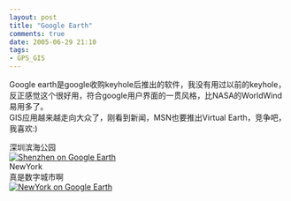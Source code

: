 ```yaml
---
layout: post
title: "Google Earth"
comments: true
date: 2005-06-29 21:10
tags:
- GPS_GIS
---
```

Google earth是google收购keyhole后推出的软件，我没有用过以前的keyhole，反正感觉这个很好用，符合google用户界面的一贯风格，比NASA的WorldWind易用多了。   
GIS应用越来越走向大众了，刚看到新闻，MSN也要推出Virtual Earth，竞争吧，我喜欢:)   
  
深圳滨海公园  
[![Shenzhen on Google Earth](http://photos16.flickr.com/22185502_10ba9eca17.jpg)](http://www.flickr.com/photos/aleung/22185502/)   
NewYork  
真是数字城市啊  
[![NewYork on Google Earth](http://photos17.flickr.com/22184373_308463aeff.jpg)](http://www.flickr.com/photos/aleung/22184373/)
